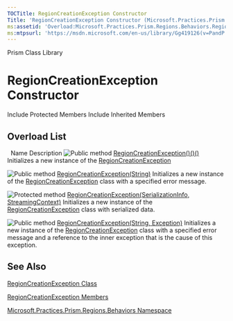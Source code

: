 ```yaml
---
TOCTitle: RegionCreationException Constructor
Title: 'RegionCreationException Constructor (Microsoft.Practices.Prism.Regions.Behaviors)'
ms:assetid: 'Overload:Microsoft.Practices.Prism.Regions.Behaviors.RegionCreationException.\#ctor'
ms:mtpsurl: 'https://msdn.microsoft.com/en-us/library/Gg419126(v=PandP.50)'
---
```


Prism Class Library

RegionCreationException Constructor
===================================

Include Protected Members
Include Inherited Members

Overload List
-------------

<span id="overloadMembersTableToggle"></span>
 
Name
Description
![](https://msdn.microsoft.com/en-us/Gg419126.pubmethod(en-us,PandP.50).gif "Public method")
[RegionCreationException()()()](https://msdn.microsoft.com/m:microsoft.practices.prism.regions.behaviors.regioncreationexception.)
Initializes a new instance of the [RegionCreationException](https://msdn.microsoft.com/t:microsoft.practices.prism.regions.behaviors.regioncreationexception)

![](https://msdn.microsoft.com/en-us/Gg419126.pubmethod(en-us,PandP.50).gif "Public method")
[RegionCreationException(String)](https://msdn.microsoft.com/m:microsoft.practices.prism.regions.behaviors.regioncreationexception.)
Initializes a new instance of the [RegionCreationException](https://msdn.microsoft.com/t:microsoft.practices.prism.regions.behaviors.regioncreationexception) class with a specified error message.

![](https://msdn.microsoft.com/en-us/Gg419126.protmethod(en-us,PandP.50).gif "Protected method")
[RegionCreationException(SerializationInfo, StreamingContext)](https://msdn.microsoft.com/m:microsoft.practices.prism.regions.behaviors.regioncreationexception.)
Initializes a new instance of the [RegionCreationException](https://msdn.microsoft.com/t:microsoft.practices.prism.regions.behaviors.regioncreationexception) class with serialized data.

![](https://msdn.microsoft.com/en-us/Gg419126.pubmethod(en-us,PandP.50).gif "Public method")
[RegionCreationException(String, Exception)](https://msdn.microsoft.com/m:microsoft.practices.prism.regions.behaviors.regioncreationexception.)
Initializes a new instance of the [RegionCreationException](https://msdn.microsoft.com/t:microsoft.practices.prism.regions.behaviors.regioncreationexception) class with a specified error message and a reference to the inner exception that is the cause of this exception.

See Also
--------

<span id="seeAlsoToggle"></span>
[RegionCreationException Class](https://msdn.microsoft.com/t:microsoft.practices.prism.regions.behaviors.regioncreationexception)

[RegionCreationException Members](https://msdn.microsoft.com/allmembers.t:microsoft.practices.prism.regions.behaviors.regioncreationexception)

[Microsoft.Practices.Prism.Regions.Behaviors Namespace](https://msdn.microsoft.com/n:microsoft.practices.prism.regions.behaviors)

